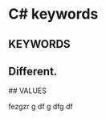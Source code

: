 # C# keywords

## KEYWORDS

 <h2>Different.</h2>
                <a href="images/fulls/03.jpg"></a>
## VALUES

fezgzr
g
df
g
dfg
df